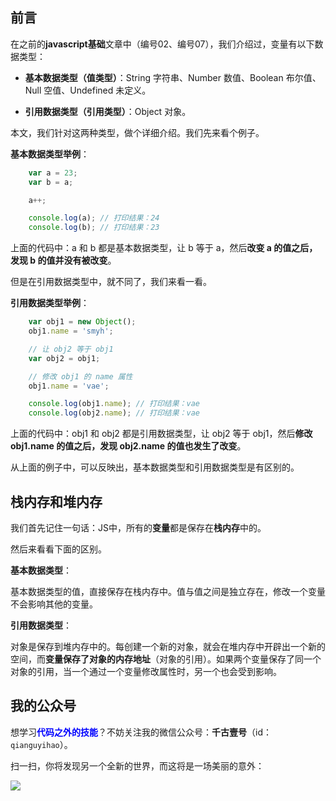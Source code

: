 

## 前言


在之前的**javascript基础**文章中（编号02、编号07），我们介绍过，变量有以下数据类型：

- **基本数据类型（值类型）**：String 字符串、Number 数值、Boolean 布尔值、Null 空值、Undefined 未定义。

- **引用数据类型（引用类型）**：Object 对象。

本文，我们针对这两种类型，做个详细介绍。我们先来看个例子。

**基本数据类型举例**：

```javascript
    var a = 23;
    var b = a;

    a++;

    console.log(a); // 打印结果：24
    console.log(b); // 打印结果：23
```

上面的代码中：a 和 b 都是基本数据类型，让 b 等于 a，然后**改变 a 的值之后，发现 b 的值并没有被改变**。

但是在引用数据类型中，就不同了，我们来看一看。

**引用数据类型举例**：

```javascript
    var obj1 = new Object();
    obj1.name = 'smyh';

    // 让 obj2 等于 obj1
    var obj2 = obj1;

    // 修改 obj1 的 name 属性
    obj1.name = 'vae';

    console.log(obj1.name); // 打印结果：vae
    console.log(obj2.name); // 打印结果：vae
```


上面的代码中：obj1 和 obj2 都是引用数据类型，让 obj2 等于 obj1，然后**修改 obj1.name 的值之后，发现 obj2.name 的值也发生了改变**。


从上面的例子中，可以反映出，基本数据类型和引用数据类型是有区别的。



## 栈内存和堆内存

我们首先记住一句话：JS中，所有的**变量**都是保存在**栈内存**中的。

然后来看看下面的区别。

**基本数据类型**：

基本数据类型的值，直接保存在栈内存中。值与值之间是独立存在，修改一个变量不会影响其他的变量。

**引用数据类型**：


对象是保存到堆内存中的。每创建一个新的对象，就会在堆内存中开辟出一个新的空间，而**变量保存了对象的内存地址**（对象的引用）。如果两个变量保存了同一个对象的引用，当一个通过一个变量修改属性时，另一个也会受到影响。




## 我的公众号

想学习<font color=#0000ff>**代码之外的技能**</font>？不妨关注我的微信公众号：**千古壹号**（id：`qianguyihao`）。

扫一扫，你将发现另一个全新的世界，而这将是一场美丽的意外：

![](http://img.smyhvae.com/2016040102.jpg)



